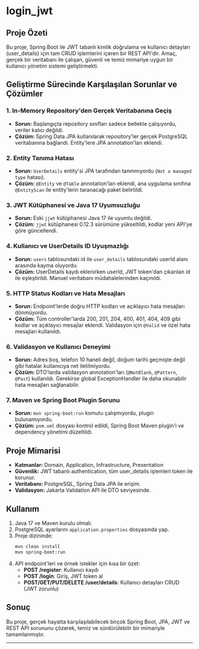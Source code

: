 # login_jwt

## Proje Özeti
Bu proje, Spring Boot ile JWT tabanlı kimlik doğrulama ve kullanıcı detayları (user_details) için tam CRUD işlemlerini içeren bir REST API'dir. Amaç, gerçek bir veritabanı ile çalışan, güvenli ve temiz mimariye uygun bir kullanıcı yönetim sistemi geliştirmekti.

## Geliştirme Sürecinde Karşılaşılan Sorunlar ve Çözümler

### 1. **In-Memory Repository'den Gerçek Veritabanına Geçiş**
- **Sorun:** Başlangıçta repository sınıfları sadece bellekte çalışıyordu, veriler kalıcı değildi.
- **Çözüm:** Spring Data JPA kullanılarak repository'ler gerçek PostgreSQL veritabanına bağlandı. Entity'lere JPA annotation'ları eklendi.

### 2. **Entity Tanıma Hatası**
- **Sorun:** `UserDetails` entity'si JPA tarafından tanınmıyordu (`Not a managed type` hatası).
- **Çözüm:** `@Entity` ve `@Table` annotation'ları eklendi, ana uygulama sınıfına `@EntityScan` ile entity'lerin taranacağı paket belirtildi.

### 3. **JWT Kütüphanesi ve Java 17 Uyumsuzluğu**
- **Sorun:** Eski `jjwt` kütüphanesi Java 17 ile uyumlu değildi.
- **Çözüm:** `jjwt` kütüphanesi 0.12.3 sürümüne yükseltildi, kodlar yeni API'ye göre güncellendi.

### 4. **Kullanıcı ve UserDetails ID Uyuşmazlığı**
- **Sorun:** `users` tablosundaki id ile `user_details` tablosundaki userId alanı arasında kayma oluyordu.
- **Çözüm:** UserDetails kaydı eklenirken userId, JWT token'dan çıkarılan id ile eşleştirildi. Manuel veritabanı müdahalelerinden kaçınıldı.

### 5. **HTTP Status Kodları ve Hata Mesajları**
- **Sorun:** Endpoint'lerde doğru HTTP kodları ve açıklayıcı hata mesajları dönmüyordu.
- **Çözüm:** Tüm controller'larda 200, 201, 204, 400, 401, 404, 409 gibi kodlar ve açıklayıcı mesajlar eklendi. Validasyon için `@Valid` ve özel hata mesajları kullanıldı.

### 6. **Validasyon ve Kullanıcı Deneyimi**
- **Sorun:** Adres boş, telefon 10 haneli değil, doğum tarihi geçmişte değil gibi hatalar kullanıcıya net iletilmiyordu.
- **Çözüm:** DTO'larda validasyon annotation'ları (`@NotBlank`, `@Pattern`, `@Past`) kullanıldı. Gerekirse global ExceptionHandler ile daha okunabilir hata mesajları sağlanabilir.

### 7. **Maven ve Spring Boot Plugin Sorunu**
- **Sorun:** `mvn spring-boot:run` komutu çalışmıyordu, plugin bulunamıyordu.
- **Çözüm:** `pom.xml` dosyası kontrol edildi, Spring Boot Maven plugin'i ve dependency yönetimi düzeltildi.

## Proje Mimarisi
- **Katmanlar:** Domain, Application, Infrastructure, Presentation
- **Güvenlik:** JWT tabanlı authentication, tüm user_details işlemleri token ile korunur.
- **Veritabanı:** PostgreSQL, Spring Data JPA ile erişim.
- **Validasyon:** Jakarta Validation API ile DTO seviyesinde.

## Kullanım
1. Java 17 ve Maven kurulu olmalı.
2. PostgreSQL ayarlarını `application.properties` dosyasında yap.
3. Proje dizininde:
   ```sh
   mvn clean install
   mvn spring-boot:run
   ```
4. API endpoint'leri ve örnek istekler için kısa bir özet:
   - **POST /register**: Kullanıcı kaydı
   - **POST /login**: Giriş, JWT token al
   - **POST/GET/PUT/DELETE /user/details**: Kullanıcı detayları CRUD (JWT zorunlu)

## Sonuç
Bu proje, gerçek hayatta karşılaşılabilecek birçok Spring Boot, JPA, JWT ve REST API sorununu çözerek, temiz ve sürdürülebilir bir mimariyle tamamlanmıştır.

---